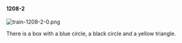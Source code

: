 #### 1208-2
![train-1208-2-0.png](https://github.com/lil-lab/nlvr/raw/master/nlvr/train/images/76/train-1208-2-0.png "train-1208-2-0.png")

There is a box with a blue circle, a black circle and a yellow triangle.